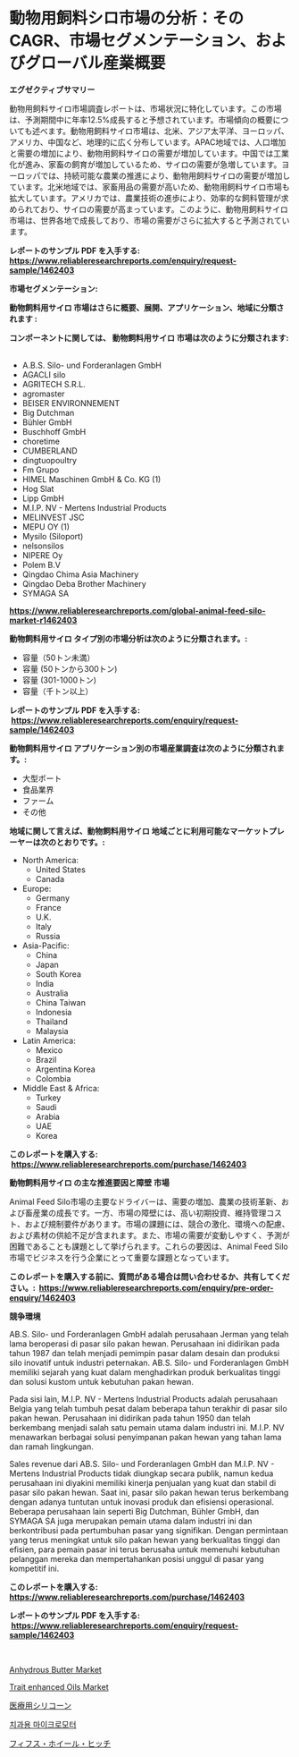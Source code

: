 <p><h1>動物用飼料シロ市場の分析：そのCAGR、市場セグメンテーション、およびグローバル産業概要</h1></p><p><strong>エグゼクティブサマリー</strong></p>
<p><p>動物用飼料サイロ市場調査レポートは、市場状況に特化しています。この市場は、予測期間中に年率12.5%成長すると予想されています。市場傾向の概要についても述べます。動物用飼料サイロ市場は、北米、アジア太平洋、ヨーロッパ、アメリカ、中国など、地理的に広く分布しています。APAC地域では、人口増加と需要の増加により、動物用飼料サイロの需要が増加しています。中国では工業化が進み、家畜の飼育が増加しているため、サイロの需要が急増しています。ヨーロッパでは、持続可能な農業の推進により、動物用飼料サイロの需要が増加しています。北米地域では、家畜用品の需要が高いため、動物用飼料サイロ市場も拡大しています。アメリカでは、農業技術の進歩により、効率的な飼料管理が求められており、サイロの需要が高まっています。このように、動物用飼料サイロ市場は、世界各地で成長しており、市場の需要がさらに拡大すると予測されています。</p></p>
<p><strong>レポートのサンプル PDF を入手する: <a href="https://www.reliableresearchreports.com/enquiry/request-sample/1462403">https://www.reliableresearchreports.com/enquiry/request-sample/1462403</a></strong></p>
<p><strong>市場セグメンテーション:</strong></p>
<p><strong> 動物飼料用サイロ 市場はさらに概要、展開、アプリケーション、地域に分類されます :</strong></p>
<p><strong>コンポーネントに関しては、 動物飼料用サイロ 市場は次のように分類されます: &nbsp;</strong></p>
<p><ul><li>A.B.S. Silo- und Forderanlagen GmbH</li><li>AGACLI silo</li><li>AGRITECH S.R.L.</li><li>agromaster</li><li>BEISER ENVIRONNEMENT</li><li>Big Dutchman</li><li>Bühler GmbH</li><li>Buschhoff GmbH</li><li>choretime</li><li>CUMBERLAND</li><li>dingtuopoultry</li><li>Fm Grupo</li><li>HIMEL Maschinen GmbH & Co. KG (1)</li><li>Hog Slat</li><li>Lipp GmbH</li><li>M.I.P. NV - Mertens Industrial Products</li><li>MELINVEST JSC</li><li>MEPU OY (1)</li><li>Mysilo (Siloport)</li><li>nelsonsilos</li><li>NIPERE Oy</li><li>Polem B.V</li><li>Qingdao Chima Asia Machinery</li><li>Qingdao Deba Brother Machinery</li><li>SYMAGA SA</li></ul></p>
<p><strong><a href="https://www.reliableresearchreports.com/global-animal-feed-silo-market-r1462403">https://www.reliableresearchreports.com/global-animal-feed-silo-market-r1462403</a></strong></p>
<p><strong> 動物飼料用サイロ タイプ別の市場分析は次のように分類されます。:</strong></p>
<p><ul><li>容量（50トン未満）</li><li>容量 (50トンから300トン)</li><li>容量 (301-1000トン)</li><li>容量（千トン以上）</li></ul></p>
<p><strong>レポートのサンプル PDF を入手する: &nbsp;<a href="https://www.reliableresearchreports.com/enquiry/request-sample/1462403">https://www.reliableresearchreports.com/enquiry/request-sample/1462403</a></strong></p>
<p><strong> 動物飼料用サイロ アプリケーション別の市場産業調査は次のように分類されます。:</strong></p>
<p><ul><li>大型ポート</li><li>食品業界</li><li>ファーム</li><li>その他</li></ul></p>
<p><strong>地域に関して言えば、動物飼料用サイロ 地域ごとに利用可能なマーケットプレーヤーは次のとおりです。:</strong></p>
<p><ul>
    <li>
        North America:
        <ul>
            <li>United States</li>
            <li>Canada</li>
        </ul>
    </li>
    <li>
        Europe:
        <ul>
            <li>Germany</li>
            <li>France</li>
            <li>U.K.</li>
            <li>Italy</li>
            <li>Russia</li>
        </ul>
    </li>
    <li>
        Asia-Pacific:
        <ul>
            <li>China</li>
            <li>Japan</li>
            <li>South Korea</li>
            <li>India</li>
            <li>Australia</li>
            <li>China Taiwan</li>
            <li>Indonesia</li>
            <li>Thailand</li>
            <li>Malaysia</li>
        </ul>
    </li>
    <li>
        Latin America:
        <ul>
            <li>Mexico</li>
            <li>Brazil</li>
            <li>Argentina Korea</li>
            <li>Colombia</li>
        </ul>
    </li>
    <li>
        Middle East & Africa:
        <ul>
            <li>Turkey</li>
            <li>Saudi</li>
            <li>Arabia</li>
            <li>UAE</li>
            <li>Korea</li>
        </ul>
    </li>
    </ul></p>
<p><strong>このレポートを購入する: &nbsp;<a href="https://www.reliableresearchreports.com/purchase/1462403">https://www.reliableresearchreports.com/purchase/1462403</a></strong></p>
<p><strong>動物飼料用サイロ の主な推進要因と障壁 市場</strong></p>
<p><p>Animal Feed Silo市場の主要なドライバーは、需要の増加、農業の技術革新、および畜産業の成長です。一方、市場の障壁には、高い初期投資、維持管理コスト、および規制要件があります。市場の課題には、競合の激化、環境への配慮、および素材の供給不足が含まれます。また、市場の需要が変動しやすく、予測が困難であることも課題として挙げられます。これらの要因は、Animal Feed Silo市場でビジネスを行う企業にとって重要な課題となっています。</p></p>
<p><strong>このレポートを購入する前に、質問がある場合は問い合わせるか、共有してください。:&nbsp; <a href="https://www.reliableresearchreports.com/enquiry/pre-order-enquiry/1462403">https://www.reliableresearchreports.com/enquiry/pre-order-enquiry/1462403</a></strong></p>
<p><strong>競争環境</strong></p>
<p><p>AB.S. Silo- und Forderanlagen GmbH adalah perusahaan Jerman yang telah lama beroperasi di pasar silo pakan hewan. Perusahaan ini didirikan pada tahun 1987 dan telah menjadi pemimpin pasar dalam desain dan produksi silo inovatif untuk industri peternakan. AB.S. Silo- und Forderanlagen GmbH memiliki sejarah yang kuat dalam menghadirkan produk berkualitas tinggi dan solusi kustom untuk kebutuhan pakan hewan.</p><p>Pada sisi lain, M.I.P. NV - Mertens Industrial Products adalah perusahaan Belgia yang telah tumbuh pesat dalam beberapa tahun terakhir di pasar silo pakan hewan. Perusahaan ini didirikan pada tahun 1950 dan telah berkembang menjadi salah satu pemain utama dalam industri ini. M.I.P. NV menawarkan berbagai solusi penyimpanan pakan hewan yang tahan lama dan ramah lingkungan.</p><p>Sales revenue dari AB.S. Silo- und Forderanlagen GmbH dan M.I.P. NV - Mertens Industrial Products tidak diungkap secara publik, namun kedua perusahaan ini diyakini memiliki kinerja penjualan yang kuat dan stabil di pasar silo pakan hewan. Saat ini, pasar silo pakan hewan terus berkembang dengan adanya tuntutan untuk inovasi produk dan efisiensi operasional. Beberapa perusahaan lain seperti Big Dutchman, Bühler GmbH, dan SYMAGA SA juga merupakan pemain utama dalam industri ini dan berkontribusi pada pertumbuhan pasar yang signifikan. Dengan permintaan yang terus meningkat untuk silo pakan hewan yang berkualitas tinggi dan efisien, para pemain pasar ini terus berusaha untuk memenuhi kebutuhan pelanggan mereka dan mempertahankan posisi unggul di pasar yang kompetitif ini.</p></p>
<p><strong>このレポートを購入する: &nbsp; <a href="https://www.reliableresearchreports.com/purchase/1462403">https://www.reliableresearchreports.com/purchase/1462403</a></strong></p>
<p><strong>レポートのサンプル PDF を入手する: &nbsp;<a href="https://www.reliableresearchreports.com/enquiry/request-sample/1462403">https://www.reliableresearchreports.com/enquiry/request-sample/1462403</a></strong><strong></strong></p>
<p>&nbsp;</p>
<p><p><a href="https://www.linkedin.com/pulse/anhydrous-butter-market-research-report-its-history-forecast-2024-vhnye?trackingId=Z3N97wfbub%2BSW3sJLx97Yw%3D%3D">Anhydrous Butter Market</a></p><p><a href="https://www.linkedin.com/pulse/trait-enhanced-oils-market-size-cagr-trends-2024-2030-jnihe?trackingId=VjdmqFUfEXbcotqev65GnQ%3D%3D">Trait enhanced Oils Market</a></p><p><a href="https://medium.com/@queenlitle19361/%E5%8C%BB%E7%99%82%E7%94%A8%E3%82%B7%E3%83%AA%E3%82%B3%E3%83%BC%E3%83%B3%E5%B8%82%E5%A0%B4%E3%81%AE%E3%83%A1%E3%83%88%E3%83%AA%E3%82%AF%E3%82%B9%E3%82%92%E8%A7%A3%E8%AA%AD%E3%81%99%E3%82%8B-%E5%B8%82%E5%A0%B4%E3%82%B7%E3%82%A7%E3%82%A2-%E3%83%88%E3%83%AC%E3%83%B3%E3%83%89-%E6%88%90%E9%95%B7%E3%83%91%E3%82%BF%E3%83%BC%E3%83%B3-214a1f34a2ec">医療用シリコーン</a></p><p><a href="https://medium.com/@fly879567/%EC%B9%98%EA%B3%BC-%EB%A7%88%EC%9D%B4%ED%81%AC%EB%A1%9C-%EB%AA%A8%ED%84%B0-%EC%8B%9C%EC%9E%A5-%EB%8F%99%ED%96%A5-%EB%B0%8F-%EC%8B%9C%EC%9E%A5-%EB%B6%84%EC%84%9D%EC%9D%80-2024-2031%EB%85%84%EA%B9%8C%EC%A7%80-%EC%98%88%EC%B8%A1%EB%90%A9%EB%8B%88%EB%8B%A4-6b1d8bdf0922">치과용 마이크로모터</a></p><p><a href="https://github.com/Sophiaard2003/Market-Research-Report-List-1/blob/main/867324729935.md">フィフス・ホイール・ヒッチ</a></p></p>